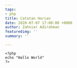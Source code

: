 ```yaml
---
tags:
- php
title: Catatan Harian
date: 2020-07-07 17:00:00 +0000
author: Zahniar Adirahman
featuredimg: ''
summary: ''

---
```

    <?php
    echo "Hallo World"
    ?>
